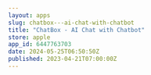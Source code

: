 ```yaml
---
layout: apps
slug: chatbox---ai-chat-with-chatbot
title: "ChatBox - AI Chat with Chatbot"
store: apple
app_id: 6447763703
date: 2024-05-25T06:50:50Z
published: 2023-04-21T07:00:00Z
---
```


